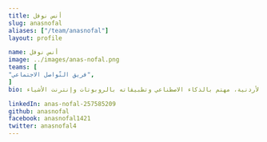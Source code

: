 ```yaml
---
title: أنس نوفل
slug: anasnofal
aliases: ["/team/anasnofal"]
layout: profile

name: أنس نوفل
image: ../images/anas-nofal.png
teams: [
"فريق التّواصل الاجتماعي",
]
bio: طالب هندسة ميكاترونكس في الجامعة الأردنية، مهتم بالذكاء الاصطناعي وتطبيقاته بالروبوتات وإنترنت الأشياء.

linkedIn: anas-nofal-257585209
github: anasnofal
facebook: anasnofal1421
twitter: anasnofal4 
---
```


